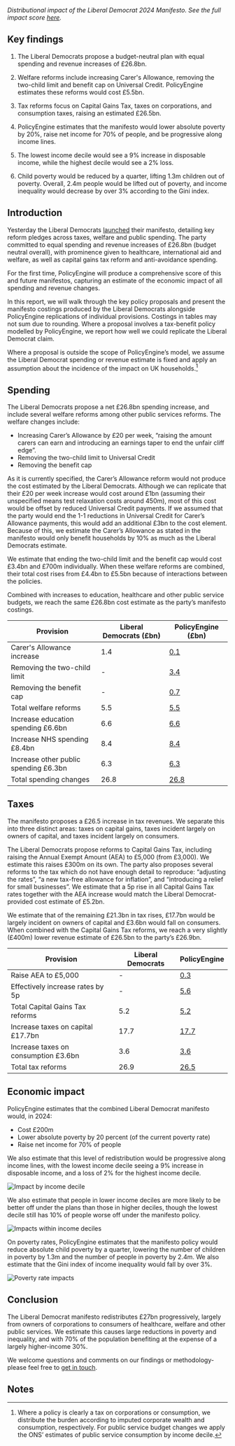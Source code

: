 _Distributional impact of the Liberal Democrat 2024 Manifesto. See the full impact score [here](https://policyengine.org/uk/policy?focus=policyOutput.policyBreakdown&reform=57826&region=uk&timePeriod=2028&baseline=1)._

## Key findings

1. The Liberal Democrats propose a budget-neutral plan with equal spending and revenue increases of £26.8bn.

2. Welfare reforms include increasing Carer's Allowance, removing the two-child limit and benefit cap on Universal Credit. PolicyEngine estimates these reforms would cost £5.5bn.

3. Tax reforms focus on Capital Gains Tax, taxes on corporations, and consumption taxes, raising an estimated £26.5bn.

4. PolicyEngine estimates that the manifesto would lower absolute poverty by 20%, raise net income for 70% of people, and be progressive along income lines.

5. The lowest income decile would see a 9% increase in disposable income, while the highest decile would see a 2% loss.

6. Child poverty would be reduced by a quarter, lifting 1.3m children out of poverty. Overall, 2.4m people would be lifted out of poverty, and income inequality would decrease by over 3% according to the Gini index.

## Introduction

Yesterday the Liberal Democrats [launched](https://www.bbc.co.uk/news/articles/crgg9l8z4lpo) their manifesto, detailing key reform pledges across taxes, welfare and public spending. The party committed to equal spending and revenue increases of £26.8bn (budget neutral overall), with prominence given to healthcare, international aid and welfare, as well as capital gains tax reform and anti-avoidance spending.

For the first time, PolicyEngine will produce a comprehensive score of this and future manifestos, capturing an estimate of the economic impact of all spending and revenue changes.

In this report, we will walk through the key policy proposals and present the manifesto costings produced by the Liberal Democrats alongside PolicyEngine replications of individual provisions. Costings in tables may not sum due to rounding. Where a proposal involves a tax-benefit policy modelled by PolicyEngine, we report how well we could replicate the Liberal Democrat claim.

Where a proposal is outside the scope of PolicyEngine’s model, we assume the Liberal Democrat spending or revenue estimate is fixed and apply an assumption about the incidence of the impact on UK households.[^1]

## Spending

The Liberal Democrats propose a net £26.8bn spending increase, and include several welfare reforms among other public services reforms. The welfare changes include:

- Increasing Carer’s Allowance by £20 per week, “raising the amount carers can earn and introducing an earnings taper to end the unfair cliff edge”.
- Removing the two-child limit to Universal Credit
- Removing the benefit cap

As it is currently specified, the Carer’s Allowance reform would not produce the cost estimated by the Liberal Democrats. Although we can replicate that their £20 per week increase would cost around £1bn (assuming their unspecified means test relaxation costs around 450m), most of this cost would be offset by reduced Universal Credit payments. If we assumed that the party would end the 1-1 reductions in Universal Credit for Carer’s Allowance payments, this would add an additional £3bn to the cost element. Because of this, we estimate the Carer’s Allowance as stated in the manifesto would only benefit households by 10% as much as the Liberal Democrats estimate.

We estimate that ending the two-child limit and the benefit cap would cost £3.4bn and £700m individually. When these welfare reforms are combined, their total cost rises from £4.4bn to £5.5bn because of interactions between the policies.

Combined with increases to education, healthcare and other public service budgets, we reach the same £26.8bn cost estimate as the party’s manifesto costings.

| **Provision**                         | **Liberal Democrats (£bn)** | **PolicyEngine (£bn)**                                                                                                          |
| ------------------------------------- | --------------------------- | ------------------------------------------------------------------------------------------------------------------------------- |
| Carer's Allowance increase            | 1.4                         | [0.1](https://policyengine.org/uk/policy?reform=57787&focus=policyOutput.policyBreakdown&timePeriod=2028&region=uk&baseline=1)  |
| Removing the two-child limit          | -                           | [3.4](https://policyengine.org/uk/policy?focus=policyOutput.policyBreakdown&reform=54700&region=uk&timePeriod=2028&baseline=1)  |
| Removing the benefit cap              | -                           | [0.7](https://policyengine.org/uk/policy?focus=policyOutput.policyBreakdown&reform=57793&region=uk&timePeriod=2028&baseline=1)  |
| Total welfare reforms                 | 5.5                         | [5.5](https://policyengine.org/uk/policy?focus=policyOutput.policyBreakdown&reform=57795&region=uk&timePeriod=2028&baseline=1)  |
| Increase education spending £6.6bn    | 6.6                         | [6.6](https://policyengine.org/uk/policy?focus=policyOutput.policyBreakdown&reform=57797&region=uk&timePeriod=2028&baseline=1)  |
| Increase NHS spending £8.4bn          | 8.4                         | [8.4](https://policyengine.org/uk/policy?focus=policyOutput.policyBreakdown&reform=57798&region=uk&timePeriod=2028&baseline=1)  |
| Increase other public spending £6.3bn | 6.3                         | [6.3](https://policyengine.org/uk/policy?focus=policyOutput.policyBreakdown&reform=57799&region=uk&timePeriod=2028&baseline=1)  |
| Total spending changes                | 26.8                        | [26.8](https://policyengine.org/uk/policy?focus=policyOutput.policyBreakdown&reform=57824&region=uk&timePeriod=2028&baseline=1) |

## Taxes

The manifesto proposes a £26.5 increase in tax revenues. We separate this into three distinct areas: taxes on capital gains, taxes incident largely on owners of capital, and taxes incident largely on consumers.

The Liberal Democrats propose reforms to Capital Gains Tax, including raising the Annual Exempt Amount (AEA) to £5,000 (from £3,000). We estimate this raises £300m on its own. The party also proposes several reforms to the tax which do not have enough detail to reproduce: “adjusting the rates”, “a new tax-free allowance for inflation”, and “introducing a relief for small businesses”. We estimate that a 5p rise in all Capital Gains Tax rates together with the AEA increase would match the Liberal Democrat-provided cost estimate of £5.2bn.

We estimate that of the remaining £21.3bn in tax rises, £17.7bn would be largely incident on owners of capital and £3.6bn would fall on consumers. When combined with the Capital Gains Tax reforms, we reach a very slightly (£400m) lower revenue estimate of £26.5bn to the party’s £26.9bn.

| Provision                            | Liberal Democrats | PolicyEngine                                                                                                                    |
| ------------------------------------ | ----------------- | ------------------------------------------------------------------------------------------------------------------------------- |
| Raise AEA to £5,000                  | -                 | [0.3](https://policyengine.org/uk/policy?focus=policyOutput.policyBreakdown&reform=57808&region=uk&timePeriod=2028&baseline=1)  |
| Effectively increase rates by 5p     | -                 | [5.6](https://policyengine.org/uk/policy?focus=policyOutput.policyBreakdown&reform=57817&region=uk&timePeriod=2028&baseline=1)  |
| Total Capital Gains Tax reforms      | 5.2               | [5.2](https://policyengine.org/uk/policy?focus=policyOutput.policyBreakdown&reform=57813&region=uk&timePeriod=2028&baseline=1)  |
| Increase taxes on capital £17.7bn    | 17.7              | [17.7](https://policyengine.org/uk/policy?focus=policyOutput.policyBreakdown&reform=57818&region=uk&timePeriod=2028&baseline=1) |
| Increase taxes on consumption £3.6bn | 3.6               | [3.6](https://policyengine.org/uk/policy?focus=policyOutput.policyBreakdown&reform=57820&region=uk&timePeriod=2028&baseline=1)  |
| Total tax reforms                    | 26.9              | [26.5](https://policyengine.org/uk/policy?focus=policyOutput.policyBreakdown&reform=57823&region=uk&timePeriod=2028&baseline=1) |

## Economic impact

PolicyEngine estimates that the combined Liberal Democrat manifesto would, in 2024:

- Cost £200m
- Lower absolute poverty by 20 percent (of the current poverty rate)
- Raise net income for 70% of people

We also estimate that this level of redistribution would be progressive along income lines, with the lowest income decile seeing a 9% increase in disposable income, and a loss of 2% for the highest income decile.

![Impact by income decile](/images/posts/lib-dem-2024-manifesto/decile_impact.jpeg "image_tooltip")

We also estimate that people in lower income deciles are more likely to be better off under the plans than those in higher deciles, though the lowest decile still has 10% of people worse off under the manifesto policy.

![Impacts within income deciles](/images/posts/lib-dem-2024-manifesto/poverty_impact.jpeg "image_tooltip")

On poverty rates, PolicyEngine estimates that the manifesto policy would reduce absolute child poverty by a quarter, lowering the number of children in poverty by 1.3m and the number of people in poverty by 2.4m. We also estimate that the Gini index of income inequality would fall by over 3%.

![Poverty rate impacts](/images/posts/lib-dem-2024-manifesto/poverty_impact.jpeg "image_tooltip")

## Conclusion

The Liberal Democrat manifesto redistributes £27bn progressively, largely from owners of corporations to consumers of healthcare, welfare and other public services. We estimate this causes large reductions in poverty and inequality, and with 70% of the population benefiting at the expense of a largely higher-income 30%.

We welcome questions and comments on our findings or methodology- please feel free to [get in touch](mailto:contact@policyengine.org).

<!-- Footnotes themselves at the bottom. -->

## Notes

[^1]: Where a policy is clearly a tax on corporations or consumption, we distribute the burden according to imputed corporate wealth and consumption, respectively. For public service budget changes we apply the ONS’ estimates of public service consumption by income decile.
